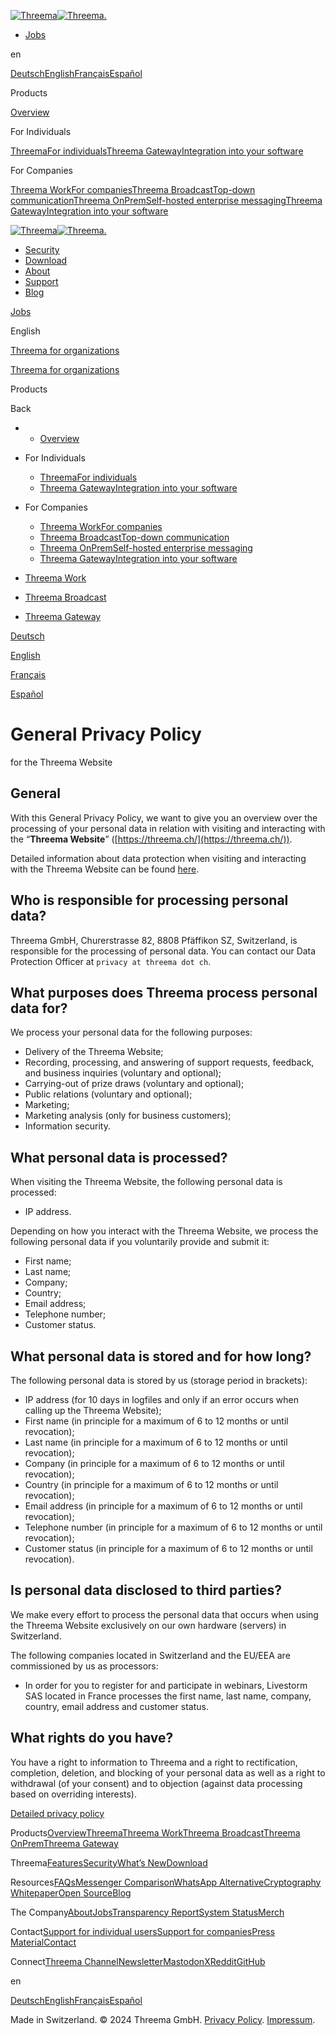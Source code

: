 [![Threema](/images/icons/threema-icon.svg)](https://threema.ch/en/secure-messenger)[![Threema.](/images/logo.svg)](https://threema.ch/en/secure-messenger)

* [Jobs](https://threema.ch/en/jobs)

en

[Deutsch](https://threema.ch/de/privacy)[English](https://threema.ch/en/privacy)[Français](https://threema.ch/fr/privacy)[Español](https://threema.ch/es/privacy)

Products

[Overview](https://threema.ch/en)

For Individuals

[ThreemaFor individuals](https://threema.ch/en/secure-messenger)[Threema GatewayIntegration into your software](https://threema.ch/en/gateway)

For Companies

[Threema WorkFor companies](https://threema.ch/en/work/business-messenger?li=business-solution)[Threema BroadcastTop-down communication](https://threema.ch/en/broadcast)[Threema OnPremSelf-hosted enterprise messaging](https://threema.ch/en/onprem)[Threema GatewayIntegration into your software](https://threema.ch/en/gateway)

[![Threema](/images/icons/threema-icon.svg)](https://threema.ch/en/secure-messenger)[![Threema.](/images/logo.svg)](https://threema.ch/en/secure-messenger)

* [Security](https://threema.ch/en/security)
* [Download](https://threema.ch/en/download)
* [About](https://threema.ch/en/about)
* [Support](https://threema.ch/en/support)
* [Blog](https://threema.ch/en/blog)

[Jobs](https://threema.ch/en/jobs "Jobs")

English

[Threema for organizations](https://threema.ch/en/work/business-messenger)

[Threema for organizations](https://threema.ch/en/work/business-messenger)

Products

Back

* * [Overview](https://threema.ch/en)

* For Individuals
    
    * [ThreemaFor individuals](https://threema.ch/en/secure-messenger)
    * [Threema GatewayIntegration into your software](https://threema.ch/en/gateway)

* For Companies
    
    * [Threema WorkFor companies](https://threema.ch/en/work/business-messenger?li=business-solution)
    * [Threema BroadcastTop-down communication](https://threema.ch/en/broadcast)
    * [Threema OnPremSelf-hosted enterprise messaging](https://threema.ch/en/onprem)
    * [Threema GatewayIntegration into your software](https://threema.ch/en/gateway)

* [Threema Work](https://work.threema.ch/en/login)
* [Threema Broadcast](https://broadcast.threema.ch/en/login)
* [Threema Gateway](https://gateway.threema.ch/en/login)

[Deutsch](https://threema.ch/de/privacy "Deutsch")

[English](https://threema.ch/en/privacy "English")

[Français](https://threema.ch/fr/privacy "Français")

[Español](https://threema.ch/es/privacy "Español")

General Privacy Policy
======================

for the Threema Website

General
-------

With this General Privacy Policy, we want to give you an overview over the processing of your personal data in relation with visiting and interacting with the “**Threema Website**” ([https://threema.ch/](https://threema.ch/)).

Detailed information about data protection when visiting and interacting with the Threema Website can be found [here](https://threema.ch/en/privacy-policy).

Who is responsible for processing personal data?
------------------------------------------------

Threema GmbH, Churerstrasse 82, 8808 Pfäffikon SZ, Switzerland, is responsible for the processing of personal data. You can contact our Data Protection Officer at `privacy at threema dot ch`.

What purposes does Threema process personal data for?
-----------------------------------------------------

We process your personal data for the following purposes:

* Delivery of the Threema Website;
* Recording, processing, and answering of support requests, feedback, and business inquiries (voluntary and optional);
* Carrying-out of prize draws (voluntary and optional);
* Public relations (voluntary and optional);
* Marketing;
* Marketing analysis (only for business customers);
* Information security.

What personal data is processed?
--------------------------------

When visiting the Threema Website, the following personal data is processed:

* IP address.

Depending on how you interact with the Threema Website, we process the following personal data if you voluntarily provide and submit it:

* First name;
* Last name;
* Company;
* Country;
* Email address;
* Telephone number;
* Customer status.

What personal data is stored and for how long?
----------------------------------------------

The following personal data is stored by us (storage period in brackets):

* IP address (for 10 days in logfiles and only if an error occurs when calling up the Threema Website);
* First name (in principle for a maximum of 6 to 12 months or until revocation);
* Last name (in principle for a maximum of 6 to 12 months or until revocation);
* Company (in principle for a maximum of 6 to 12 months or until revocation);
* Country (in principle for a maximum of 6 to 12 months or until revocation);
* Email address (in principle for a maximum of 6 to 12 months or until revocation);
* Telephone number (in principle for a maximum of 6 to 12 months or until revocation);
* Customer status (in principle for a maximum of 6 to 12 months or until revocation).

Is personal data disclosed to third parties?
--------------------------------------------

We make every effort to process the personal data that occurs when using the Threema Website exclusively on our own hardware (servers) in Switzerland.

The following companies located in Switzerland and the EU/EEA are commissioned by us as processors:

* In order for you to register for and participate in webinars, Livestorm SAS located in France processes the first name, last name, company, country, email address and customer status.

What rights do you have?
------------------------

You have a right to information to Threema and a right to rectification, completion, deletion, and blocking of your personal data as well as a right to withdrawal (of your consent) and to objection (against data processing based on overriding interests).

[Detailed privacy policy](https://threema.ch/en/privacy-policy)

Products[Overview](https://threema.ch/en "Overview")[Threema](https://threema.ch/en/secure-messenger "Threema")[Threema Work](https://threema.ch/en/work/business-messenger "Threema Work")[Threema Broadcast](https://threema.ch/en/broadcast "Threema Broadcast")[Threema OnPrem](https://threema.ch/en/onprem "Threema OnPrem")[Threema Gateway](https://threema.ch/en/gateway "Threema Gateway")

Threema[Features](https://threema.ch/en/features "Features")[Security](https://threema.ch/en/security "Security")[What’s New](https://threema.ch/en/whats-new "What’s New")[Download](https://threema.ch/en/download "Download")

Resources[FAQs](https://threema.ch/en/support "FAQs")[Messenger Comparison](https://threema.ch/en/messenger-comparison "Messenger Comparison")[WhatsApp Alternative](https://threema.ch/en/why-threema "WhatsApp Alternative")[Cryptography Whitepaper](https://threema.ch/press-files/2_documentation/cryptography_whitepaper.pdf "Cryptography Whitepaper")[Open Source](https://threema.ch/en/open-source "Open Source")[Blog](https://threema.ch/en/blog "Blog")

The Company[About](https://threema.ch/en/about "About")[Jobs](https://threema.ch/en/jobs "Jobs")[Transparency Report](https://threema.ch/en/transparencyreport "Transparency Report")[System Status](https://status.threema.ch/ "System Status")[Merch](https://threema.ch/en/fan-shop "Merch")

Contact[Support for individual users](https://threema.ch/en/support#contact "Support for individual users")[Support for companies](https://threema.ch/en/work/contact "Support for companies")[Press Material](https://threema.ch/en/press "Press Material")[Contact](https://threema.ch/en/contact "Contact")

Connect[Threema Channel](https://threema.ch/en/faq/Threema_Channel "Threema Channel")[Newsletter](https://threema.ch/en/newsletter "Newsletter")[Mastodon](https://mastodon.social/@threemaapp "Mastodon")[X](https://x.com/ThreemaApp "X")[Reddit](https://www.reddit.com/r/threema/ "Reddit")[GitHub](https://github.com/threema-ch "GitHub")

en

[Deutsch](https://threema.ch/de/privacy)[English](https://threema.ch/en/privacy)[Français](https://threema.ch/fr/privacy)[Español](https://threema.ch/es/privacy)

Made in Switzerland. © 2024 Threema GmbH. [Privacy Policy](https://threema.ch/en/privacy). [Impressum](https://threema.ch/en/impressum).